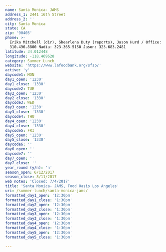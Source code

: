 ```yaml
---
name: Santa Monica- JAMS
address_1: 2441 16th Street
address_2: ''
city: Santa Monica
state: CA
zip: '90405'
phone: >-
  Erika Mitchell (dir), Shearlena Duty (reports), Jason Hurd / Office:
  310.496.8800 Nadia: 323.365.5150 Jason: 323.683.2481
latitude: 34.012448
longitude: -118.469628
category: Summer Lunch
website: 'https://www.lafoodbank.org/sfsp/'
active: 'y'
daycode1: MON
day1_open: '1230'
day1_close: '1330'
daycode2: TUE
day2_open: '1230'
day2_close: '1330'
daycode3: WED
day3_open: '1230'
day3_close: '1330'
daycode4: THU
day4_open: '1230'
day4_close: '1330'
daycode5: FRI
day5_open: '1230'
day5_close: '1330'
daycode6: ''
day6_open: ''
daycode7: ''
day7_open: ''
day7_close: ''
year_round (y/n): 'n'
season_open: 6/12/2017
season_close: 8/11/2017
web notes: 'Closed: 7/4/2017'
title: 'Santa Monica- JAMS, Food Oasis Los Angeles'
uri: /summer-lunch/santa-monica-jams/
formatted_day1_open: '12:30pm'
formatted_day1_close: '1:30pm'
formatted_day2_open: '12:30pm'
formatted_day2_close: '1:30pm'
formatted_day3_open: '12:30pm'
formatted_day3_close: '1:30pm'
formatted_day4_open: '12:30pm'
formatted_day4_close: '1:30pm'
formatted_day5_open: '12:30pm'
formatted_day5_close: '1:30pm'

---
```



